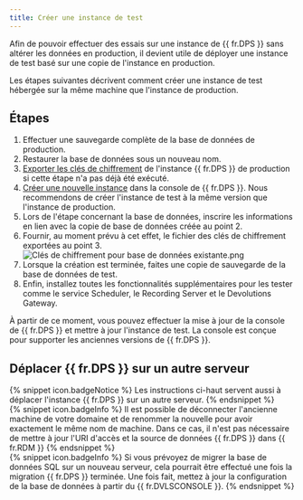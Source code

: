 ```yaml
---
title: Créer une instance de test
---
```

Afin de pouvoir effectuer des essais sur une instance de {{ fr.DPS }} sans altérer les données en production, il devient utile de déployer une instance de test basé sur une copie de l'instance en production.  

Les étapes suivantes décrivent comment créer une instance de test hébergée sur la même machine que l'instance de production. 

## Étapes 

1. Effectuer une sauvegarde complète de la base de données de production. 
1. Restaurer la base de données sous un nouveau nom. 
1. [Exporter les clés de chiffrement](/kb/devolutions-server/how-to-articles/manage-encryption-keys/) de l'instance {{ fr.DPS }} de production si cette étape n'a pas déjà été exécuté. 
1. [Créer une nouvelle instance](/fr/server/installation/create-server-instance/) dans la console de {{ fr.DPS }}. Nous recommendons de créer l'instance de test à la même version que l'instance de production. 
1. Lors de l'étape concernant la base de données, inscrire les informations en lien avec la copie de base de données créée au point 2. 
1. Fournir, au moment prévu à cet effet, le fichier des clés de chiffrement exportées au point 3.  
![Clés de chiffrement pour base de données existante.png](/img/fr/kb/KB8113.png)
1. Lorsque la création est terminée, faites une copie de sauvegarde de la base de données de test.
1. Enfin, installez toutes les fonctionnalités supplémentaires pour les tester comme le service Scheduler, le Recording Server et le Devolutions Gateway.  

À partir de ce moment, vous pouvez effectuer la mise à jour de la console de {{ fr.DPS }} et mettre à jour l'instance de test. La console est conçue pour supporter les anciennes versions de {{ fr.DPS }}.

## Déplacer {{ fr.DPS }} sur un autre serveur

{% snippet icon.badgeNotice %}
Les instructions ci-haut servent aussi à déplacer l'instance {{ fr.DPS }} sur un autre serveur.
{% endsnippet %}  
{% snippet icon.badgeInfo %}
Il est possible de déconnecter l'ancienne machine de votre domaine et de renommer la nouvelle pour avoir exactement le même nom de machine. Dans ce cas, il n'est pas nécessaire de mettre à jour l'URI d'accès et la source de données {{ fr.DPS }} dans {{ fr.RDM }}
{% endsnippet %}  
{% snippet icon.badgeInfo %}
Si vous prévoyez de migrer la base de données SQL sur un nouveau serveur, cela pourrait être effectué une fois la migration {{ fr.DPS }} terminée. Une fois fait, mettez à jour la configuration de la base de données à partir du {{ fr.DVLSCONSOLE }}.
{% endsnippet %}